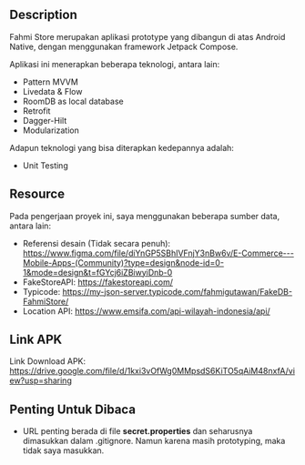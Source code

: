## Description
Fahmi Store merupakan aplikasi prototype yang dibangun di atas Android Native, dengan menggunakan framework Jetpack Compose. 

Aplikasi ini menerapkan beberapa teknologi, antara lain:
 - Pattern MVVM
 - Livedata & Flow
 - RoomDB as local database
 - Retrofit
 - Dagger-Hilt
 - Modularization
 
 Adapun teknologi yang bisa diterapkan kedepannya adalah:
 - Unit Testing

## Resource
Pada pengerjaan proyek ini, saya menggunakan beberapa sumber data, antara lain:

 - Referensi desain (Tidak secara penuh): https://www.figma.com/file/diYnGP5SBhIVFnjY3nBw6v/E-Commerce---Mobile-Apps-(Community)?type=design&node-id=0-1&mode=design&t=fGYcj6iZBiwyiDnb-0
 - FakeStoreAPI: https://fakestoreapi.com/
 - Typicode: https://my-json-server.typicode.com/fahmigutawan/FakeDB-FahmiStore/
 - Location API: https://www.emsifa.com/api-wilayah-indonesia/api/

## Link APK
Link Download APK: https://drive.google.com/file/d/1kxi3vOfWg0MMpsdS6KiTO5qAiM48nxfA/view?usp=sharing

## Penting Untuk Dibaca

 - URL penting berada di file **secret.properties** dan seharusnya dimasukkan dalam .gitignore. Namun karena masih prototyping, maka tidak saya masukkan.
